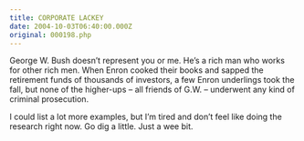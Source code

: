 ```yaml
---
title: CORPORATE LACKEY
date: 2004-10-03T06:40:00.000Z
original: 000198.php
---
```


George W. Bush doesn’t represent you or me. He’s a rich man who works for other rich men. When Enron cooked their books and sapped the retirement funds of thousands of investors, a few Enron underlings took the fall, but none of the higher-ups – all friends of G.W. – underwent any kind of criminal prosecution.

I could list a lot more examples, but I’m tired and don’t feel like doing the research right now. Go dig a little. Just a wee bit.
